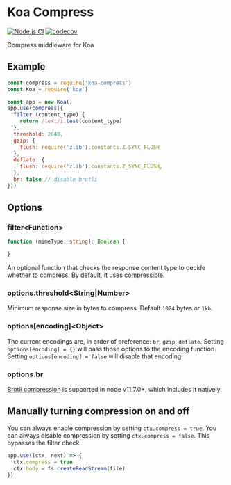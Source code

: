 # Koa Compress

[![Node.js CI](https://github.com/koajs/compress/workflows/Node.js%20CI/badge.svg?branch=master)](https://github.com/koajs/compress/actions?query=workflow%3A%22Node.js+CI%22+branch%3Amaster)
[![codecov](https://codecov.io/gh/koajs/compress/branch/master/graph/badge.svg)](https://codecov.io/gh/koajs/compress)

Compress middleware for Koa

## Example

```js
const compress = require('koa-compress')
const Koa = require('koa')

const app = new Koa()
app.use(compress({
  filter (content_type) {
  	return /text/i.test(content_type)
  },
  threshold: 2048,
  gzip: {
    flush: require('zlib').constants.Z_SYNC_FLUSH
  },
  deflate: {
    flush: require('zlib').constants.Z_SYNC_FLUSH,
  },
  br: false // disable brotli
}))
```

## Options

### filter\<Function\>

```ts
function (mimeType: string): Boolean {

}
```

An optional function that checks the response content type to decide whether to compress.
By default, it uses [compressible](https://github.com/jshttp/compressible).

### options.threshold\<String|Number\>

Minimum response size in bytes to compress.
Default `1024` bytes or `1kb`.

### options[encoding]\<Object\>

The current encodings are, in order of preference: `br`, `gzip`, `deflate`.
Setting `options[encoding] = {}` will pass those options to the encoding function.
Setting `options[encoding] = false` will disable that encoding.

### options.br

[Brotli compression](https://en.wikipedia.org/wiki/Brotli) is supported in node v11.7.0+, which includes it natively. 

## Manually turning compression on and off

You can always enable compression by setting `ctx.compress = true`.
You can always disable compression by setting `ctx.compress = false`.
This bypasses the filter check.

```js
app.use((ctx, next) => {
  ctx.compress = true
  ctx.body = fs.createReadStream(file)
})
```
